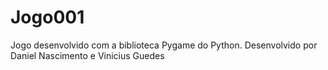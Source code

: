 # Jogo001
Jogo desenvolvido com a biblioteca Pygame do Python. Desenvolvido por Daniel Nascimento e Vinicius Guedes
